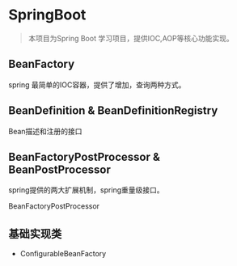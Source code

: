 # SpringBoot

>本项目为Spring Boot 学习项目，提供IOC,AOP等核心功能实现。

## BeanFactory
spring 最简单的IOC容器，提供了增加，查询两种方式。
## BeanDefinition & BeanDefinitionRegistry
Bean描述和注册的接口
## BeanFactoryPostProcessor & BeanPostProcessor
spring提供的两大扩展机制，spring重量级接口。

BeanFactoryPostProcessor

## 基础实现类
- ConfigurableBeanFactory

